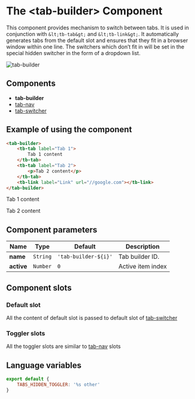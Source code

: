 # The &lt;tab-builder&gt; Component

This component provides mechanism to switch between tabs. It is used in conjunction with `&lt;tb-tab&gt;` and `&lt;tb-link&gt;`. It automatically generates tabs from the default slot and ensures that they fit in a browser window within one line. The switchers which don’t fit in will be set in the special hidden switcher in the form of a dropdown list.

![tab-builder](https://storage.googleapis.com/static.awema.pl/docs/tab-builder.gif)


## Components

- **tab-builder**
- [tab-nav](./tab-nav.md)
- [tab-switcher](./tab-switcher.md)


## Example of using the component

```html
<tab-builder>
    <tb-tab label="Tab 1">
        Tab 1 content
    </tb-tab>
    <tb-tab label="Tab 2">
        <p>Tab 2 content</p>
    </tb-tab>
    <tb-link label="Link" url="//google.com"></tb-link>
</tab-builder>
```
<div class="vue-example">
<tab-builder>
    <tb-tab label="Tab 1">
        Tab 1 content
    </tb-tab>
    <tb-tab label="Tab 2">
        <p>Tab 2 content</p>
    </tb-tab>
    <tb-link label="Link" url="//google.com"></tb-link>
</tab-builder>
</div>


## Component parameters

| Name       | Type     | Default              |Description        |
|------------|:--------:|----------------------|-------------------|
| **name**   | `String` | `'tab-builder-${i}'` | Tab builder ID.   |
| **active** | `Number` | `0`                  | Active item index |


## Component slots

### Default slot

All the content of default slot is passed to default slot of [tab-switcher](./tab-switcher.md)

### Toggler slots

All the toggler slots are similar to [tab-nav](./tab-nav.md) slots


## Language variables

```javascript
export default {
    TABS_HIDDEN_TOGGLER: '%s other'
}
```
